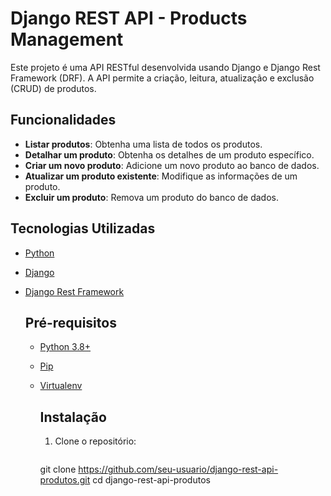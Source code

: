 # Django REST API - Products Management

Este projeto é uma API RESTful desenvolvida usando Django e Django Rest Framework (DRF). A API permite a criação, leitura, atualização e exclusão (CRUD) de produtos.

## Funcionalidades

- **Listar produtos**: Obtenha uma lista de todos os produtos.
- **Detalhar um produto**: Obtenha os detalhes de um produto específico.
- **Criar um novo produto**: Adicione um novo produto ao banco de dados.
- **Atualizar um produto existente**: Modifique as informações de um produto.
- **Excluir um produto**: Remova um produto do banco de dados.

## Tecnologias Utilizadas

- [Python](https://www.python.org/)
- [Django](https://www.djangoproject.com/)
- [Django Rest Framework](https://www.django-rest-framework.org/)

  ## Pré-requisitos

  - [Python 3.8+](https://www.python.org/downloads/)
  - [Pip](https://pip.pypa.io/en/stable/installation/)
  - [Virtualenv](https://virtualenv.pypa.io/en/latest/installation/)
 
    ## Instalação

    1. Clone o repositório:
       ```ruby
      git clone https://github.com/seu-usuario/django-rest-api-produtos.git
      cd django-rest-api-produtos
       ```
      

    
